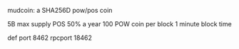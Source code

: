 mudcoin: a SHA256D pow/pos coin

5B max supply
POS 50% a year
100 POW coin per block
1 minute block time

def port 8462
rpcport 18462

